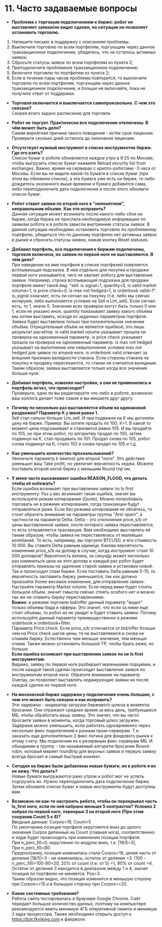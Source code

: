 # 11. Часто задаваемые вопросы

- **Проблема с торговым подключением к бирже: робот не выставляет заявки/не видит сделки, но ситуация не позволяет остановить торговлю.**

1. Напишите письмо в поддержку с описанием проблемы;
2. Выключите торговлю по всем портфелям, торгующим через данное транзакционное подключение, убедитесь, что не осталось активных заявок;
3. Сбросьте статусы заявок по всем портфелям из пункта 2;
4. Преподключите проблемное транзакционное подключение;
5. Включите торговлю по портфелям из пункта 2;
6. Если в течении пары часов проблема повторится, то выключите торговлю по всем портфелям, торгующим через данное транзакционное подключение, и больше не включайте, пока не получите ответ от поддержки.

- **Торговля включается и выключается самопроизвольно. С чем это связано?**  
Скорее всего задано расписание для торговли.

- **Робот не торгует. Практически все подключения отключены. В чём может быть дело?**  
Самая вероятная причина такого поведения - истёк срок лицензии. Проверьте сколько дней осталось до окончания лицензии.

- **Отсутствует нужный инструмент в списке инструментов биржи. Где его взять?**  
Список бумаг в роботе обновляется каждое утро в 9:25 по Москве, чтобы выгрузить список бумаг нажмите Reload security list from exchanges. Важно: время на серверах с крипто-роботами -3 часа от Москвы. Если вы не видите какой-то бумаги в списке бумаг (при этом вы обновили список), а эта бумага уже есть на бирже, то либо дождитесь указанного выше времени и бумага добавится сама, либо переподключите дата подключение и после этого обновите список бумаг.

- **Робот ставит заявки по второй ноге в "непонятном", неправильном объеме. Как это исправить?**  
Данная ситуация может возникать после какого-либо сбоя на бирже, когда биржа не прислала необходимую информацию по заявкам робота и в роботе зависли внутренние статусы заявок. В данной ситуации необходимо остановить торговлю по проблемному портфелю, убедиться что по данному портфелю нет активных заявок в рынке и сбросить статусы заявок, нажав кнопку Reset statuses.

- **Добавил портфель, все подключения к биржам подключены, торговля включена, но заявки по первой ноге не выставляются. В чём дело?**  
При наведении на имя портфеля в списке портфелей появляется всплывающая подсказка. В ней отдельно для покупки и продажи первой ноги указывается, чего не хватает роботу для выставления заявки.
Например, строка всплывающей подсказки для продажи портфеля имеет такой вид: "sell: is signal=1, quantity=5, is valid market volume=1, is price check=0, is max not hedged=1, is orderbook valid=1". is_signal означает, есть ли сигнал на покупку (т.е. либо мы сейчас котируем, либо выполняется условие на Sell и Lim_sell). Если сигнал есть, то 1, иначе 0. Значения всех проверок могут быть только 0 или 1, если не указано иное. quantity показывает заявку какого объёма мы хотим выставить, исходя из заданных параметров портфеля. Заявка будет выставлена только при положительном значении объёма. Отрицательный объём не является ошибкой, это лишь результат расчётов. is valid market volume указывает прошла ли проверка на одноименный параметр. is price check указывает прошла ли проверка на одноименный параметр. is max not hedged указывает на выполнение или невыполнение условия max not hedged для заявок по второй ноге. is orderbook valid отвечает за внешние признаки валидности стакана. Если стороны стакана на покупку и продажу пересекаются, то стакан не считается валидным. Таким образом, заявка выставляется только когда все значения больше нуля.

- **Добавил портфель, изменял настройки, а они не применились и портфель исчез, что происходит?**  
Проверьте, одни ли вы редактируете что-либо в роботе, возможно ваш коллега делает тоже самое и вы мешаете друг другу.

- **Почему по несколько раз выставляется объем на одинаковой раздвижке? Параметр К у меня равен 1.**  
Sell стал сильно больше Lim_sell. И при подвижке на К мы догоняли цену на бирже.
Пример: Вы хотите продать по 100, К=1. В какой то момент цена подскакивает и становится равна 105. И вы продаёте по 105, но при этом робот, по алгоритму продал по 100, затем подвинул на К, стал продавать по 101. Продал снова по 105, робот снова подвинул на К, стало 102 и снова продал по 105 и т.д.

- **Как уменьшить количество проскальзываний?**  
Увеличьте параметр k (малое) для второй "ноги". Это действие уменьшит ваш Take profit, но увеличит вероятность хеджа.
Можете поставить второй ногой биржу с меньшим Round trip'ом.

- **У меня часто выскакивает ошибка REASON_FLOOD, что делать чтобы её избежать?**  
Если ошибка возникает при выставлении заявок по Is first инструменту:
Раз у вас возникает такая ошибка, значит вы используете режим котирования (Quote). Можно попробовать торговать не в режиме котирования, тогда транзакции будут отправляться реже. Если без режима котирования не обойтись, то стоит обратить внимание на параметры группы "Anti-spam", в частности на параметр Delta.
Delta - это отклонение price_s/b от цены выставленной заявки, после которого заявка переставляется, то есть отправляется транзакция. Вам необходимо выставлять её таким образом, чтобы заявка не переставлялась от малейших колебаний. То есть, например, вы торгуете BTCUSD, и его стоимость 10 000. Вы ставите Delta равным единице. Какова вероятность изменения price_s/b на доллар в случае, когда инструмент стоит 10 000 долларов? Вероятность велика, за секунду может несколько раз измениться цена на этот доллар и каждый раз робот будет отправлять приказы на удаление старой заявки и установки новой. Так и происходит спам биржи. Если поставить Delta равным 5-10, то вероятность заспамить биржу уменьшится, так как должно произойти более весомое изменение, для отправления заявок.
Настройте параметр Market volume. Если перед вами будет стоять большой объем, значит смысла сейчас стоять особого нет и можно так же не спамить биржу переставлениями.  
**Важно:** в режиме торговли bid/offer данный параметр "видит" только объемы бида и оффера. Это значит, что если за ними еще стоят объемы, то робот их не увидит и будет ставить заявки. Потому используйте данный параметр преимущественно в режиме orderbook и orderbook+filter.  
Параметр Price check. Если price_s/b отличается от bid/offer больше чем на Price check шагов цены, то не выставляемся и снова не спамим биржу. Естественно чем меньше значение, тем меньше спама.
Также можно установить большой TP, чтобы брать реже, но больше.  
**Если ошибка возникает при выставлении заявок по не Is first инструментам:**  
Видимо, заявку по первой ноге разбирают маленькими порциями, и после каждой такой сделки происходит выставление заявок по инструментам второй ноги. Обратите внимание на параметр Overlay, он позволяет выставлять хеджирующие заявки не после каждой сделки по первой ноге.

- **На московской бирже задержки у подключения очень большие, с чем это может быть связано и как исправить?**  
Эти задержки - индикатор загрузки биржевого шлюза в моменты бросания. Они отражают среднее время за весь день, требующееся МБ, чтобы обработать вашу заявку. Это значит, что вы часто бросаете заявки в моменты, когда торговый шлюз загружен. Задержки можно уменьшить, если работать одновременно через несколько фикс подключений к разным пром-серверам. Т.е. заказать еще дополнительно 2 фикс логина для фондового рынка к этому счету. Мы подключим их к резервным фикс серверам МБ. И объединим в группу - так называемый алгоритм бросания Round-robin, который меряет roundtrip для вкусных заявок и первую заявку всегда бросает в самый быстрый коннект.

- **Сегодня на бирже были добавлены новые бумаги, но в роботе я их не вижу. Что делать?**  
Новые бумаги выгружаются рано утром и робот мог не успеть подгрузить их. Нужно переподключить дата подключение бирже. Затем обновите список бумаг и новые инструменты будут доступны вам.

- **Возможно ли как-то настроить робота, чтобы он перекрывал часть Is_first ноги, если по ней набрано меньше 5 контрактов? Условно 2 набрал по первой ноге, перекрыл 3 на второй ноге (При этом сохранив Count 5 к 8)?**  
Вводные данные: Curpos=19, Count=5  
По умолчанию позиция портфеля округляется вниз до целого значения Curpos деленный на Count (главная нога), соответственно и хедж будет происходить при изменении позиции портфеля.  
При n_perc_fill=0, округление по модулю вниз, т.е. |19/5=3|;  
При n_perc_fill=80:  
Предположим, позиция изменилась стала Curpos=18, целая часть от деления |18/5|=3 - не изменилась,
остаток от деления =3. (100 - n_perc_fill)=100-80=20, 20% от count (т.е. от 5) =1, 80% от count =4.  
Остаток от деления 3 находится в диапазоне между 1 и 4, значит позиция по портфелю не меняется. Pos=3.  
Таким образом видно, что позиция изменится в меньшую сторону при Curpos<=15 и в большую сторону при Curpos>=20.

- **Какие системные требования?**  
Работа сайта тестировалась в браузере Google Chrome. Сайт передает большое количество данных, поэтому на компьютере рекомендуется иметь минимум 4ГБ оперативной памяти и минимум 2 ядра процессора. Также необходимо открыть доступ к https://bot.fkviking.com в фаерволе.
